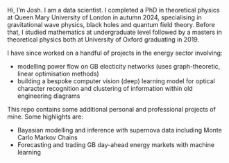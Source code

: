 Hi, I’m Josh. I am a data scientist. I completed a PhD in theoretical physics at Queen Mary University of London in autumn 2024, specialising in gravitational wave physics, black holes and quantum field theory. Before that, I studied mathematics at undergraduate level followed by a masters in theoretical physics both at University of Oxford graduating in 2019.

I have since worked on a handful of projects in the energy sector involving: 

* modelling power flow on GB electicity networks (uses graph-theoretic, linear optimisation methods)
* building a bespoke computer vision (deep) learning model for optical character recognition and clustering of information within old engineering diagrams

This repo contains some additional personal and professional projects of mine. Some highlights are:

* Bayasian modelling and inference with supernova data including Monte Carlo Markov Chains
* Forecasting and trading GB day-ahead energy markets with machine learning
<!---
joshgowdyprog/joshgowdyprog is a ✨ special ✨ repository because its `README.md` (this file) appears on your GitHub profile.
You can click the Preview link to take a look at your changes.
--->
